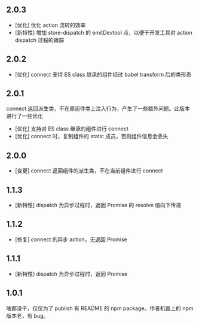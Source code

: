 
2.0.3
---------

- [优化] 优化 action 流转的效率
- [新特性] 增加 store-dispatch 的 emitDevtool 点，以便于开发工具对 action dispatch 过程的跟踪


2.0.2
---------

- [优化] connect 支持 ES class 继承的组件经过 babel transform 后的类形态


2.0.1
---------

connect 返回派生类，不在原组件类上注入行为，产生了一些额外问题。此版本进行了一些优化

- [优化] 支持对 ES class 继承的组件进行 connect
- [优化] connect 时，复制组件的 static 成员，否则组件信息会丢失


2.0.0
---------

- [变更] connect 返回组件的派生类，不在当前组件进行 connect


1.1.3
---------

- [新特性] dispatch 为异步过程时，返回 Promise 的 resolve 值向下传递


1.1.2
---------

- [修复] connect 的异步 action，无返回 Promise


1.1.1
---------

- [新特性] dispatch 为异步过程时，返回 Promise


1.0.1
---------

啥都没干，仅仅为了 publish 有 README 的 npm package。作者机器上的 npm 版本老，有 bug。
